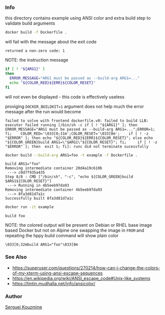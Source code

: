 ### Info

this directory contains example using ANSI color and extra build step to validate build arguments

```sh
docker build -f Dockerfile .
```
will fail with the message about the exit code
```text
returned a non-zero code: 1
```
NOTE: the instruction message
```sh
if [ ! "${ARG1}" ]
then
  ERROR_MESSAGE="ARG1 must be passed as --build-arg ARG1=..."
  echo "${COLOR_RED}${ERR}${COLOR_RESET}"
fi
```

will not even be displayed - this code is effectively useless

proviging `DOCKER_BUILDKIT=1` argument does not help much
the error message after the run would become
```text
failed to solve with frontend dockerfile.v0: failed to build LLB: executor failed running [/bin/sh -c if [ ! "${ARG1}" ]; then      ERROR_MESSAGE="ARG1 must be passed as --build-arg ARG1=...";ERROR=1; fi;    COLOR_RED='\033[0;31m';COLOR_RESET='\033[0m';    if [ ! -z "$ERROR" ]; then echo "${COLOR_RED}${ERR}${COLOR_RESET}"; else echo "${COLOR_GREEN}build ARG1=\"$ARG1\"${COLOR_RESET}"; fi;     if [ ! -z "$ERROR" ]; then  exit 1; fi]: runc did not terminate sucessfully
```
```sh
docker build --build-arg ARG1=foo -t example -f Dockerfile .
```
```text
build ARG1="foo"
Removing intermediate container 20d4a19c610b
 ---> c0d7f935a435
Step 8/8 : CMD ["/bin/sh", "-c", "echo ${COLOR_GREEN}build $ARG1${COLOR_RESET}"]
 ---> Running in 4b5eeb97da93
Removing intermediate container 4b5eeb97da93
 ---> 8fa3d81d7a1c
Successfully built 8fa3d81d7a1c
```
```sh
docker run -it example
```
```text
build foo
```
NOTE: the colored output will be present on Debian or RHEL base image based Docker but not on Alpine one
swapping the image in `FROM` and repeating the hppy build command will show plain color
```text
\033[0;32mbuild ARG1="foo"\033[0m
```

### See Also
   * https://superuser.com/questions/270214/how-can-i-change-the-colors-of-my-xterm-using-ansi-escape-sequences
   * https://en.wikipedia.org/wiki/ANSI_escape_code#Unix-like_systems
   * https://tintin.mudhalla.net/info/ansicolor/
### Author
[Serguei Kouzmine](kouzmine_serguei@yahoo.com)
